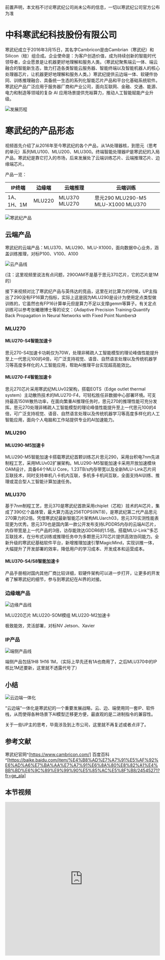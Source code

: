 前置声明，本文档不讨论寒武纪公司尚未公布的信息，一切以寒武纪公司官方公布为准

# 中科寒武纪科技股份有限公司

寒武纪成立于2016年3月15日，其名字Cambricon是由Cambrian（寒武纪）和Silicon（硅）组合成。企业使命是：为客户创造价值，成为持续创新的智能时代领导者，企业愿景是让机器更好地理解和服务人类。（寒武纪聚焦端云一体、端云融合的智能新生态，致力打造各类智能云服务器、智能终端以及智能机器人的核心处理器芯片，让机器更好地理解和服务人类。）寒武纪提供云边端一体、软硬件协同、训练推理融合、具备统一生态的系列化智能芯片产品和平台化基础系统软件。寒武纪产品广泛应用于服务器厂商和产业公司，面向互联网、金融、交通、能源、电力和制造等领域的复杂 AI 应用场景提供充裕算力，推动人工智能赋能产业升级。

![发展历程](images/cambricon06.png)

# 寒武纪的产品形态

视频首先介绍了从2016年至今寒武纪的各个产品，从1A处理器核，到思元（思考的单元）系列MLU100、MLU200、MLU300。终端智能处理器IP是寒武纪的入局产品，寒武纪是靠它打入的市场，后来发展处了云端训练芯片、云端推理芯片、边缘端芯片。

产品一览：

IP终端 | 边缘端 | 云端推理 | 云端训练 
-------|--------| -------- | ------
1A、1H、1M | MLU220 | MLU370 MLU270| 思元290 MLU290-M5 MLU-X1000 MLU370

![寒武纪产品](images/cambricon04.png)

## 云端产品

寒武纪的云端产品：MLU370、MLU290、MLU-X1000，面向数据中心业务，涵盖训练推理，对标P100、V100、A100

![云产品线](images/cambricon05.png)

(注：这里视频里说法有点问题，290OAM不是基于思元370芯片，它的芯片是1M的）

接下来视频对比了寒武纪产品与英伟达的竞品，这里在对比算力的时候，UP主指出了290没有FP16算力指标，实际上这是因为MLU290是设计为使用定点类型做训练的，它虽然也有FP16计算单元但是算力不足以支撑gemm等算子。有关定点训练可以参考张曦珊博士等的论文：《Adaptive Precision Training:Quantify Back Propagation in Neural Networks with Fixed Point Numbers》

### MLU270

#### MLU270-S4智能加速卡

思元270-S4加速卡功耗仅为70W，处理非稀疏人工智能模型的理论峰值性能提升至上一代思元100的4倍，可广泛支持视觉、语音、自然语言处理以及传统机器学习等高度多样化的人工智能应用，帮助AI推理平台实现超高能效比。

#### MLU270-F4智能加速卡

思元270芯片采用寒武纪MLUv02架构，搭载EOTS（Edge outlet thermal system）主动散热技术的MLU270-F4，可轻松胜任非数据中心部署环境。可支持最高150W散热功率，在面向繁重AI推理任务时，思元270的推理性能可充分发挥。思元270处理非稀疏人工智能模型的理论峰值性能提升至上一代思元100的4倍，可广泛支持视觉、语音、自然语言处理以及传统机器学习等高度多样化的人工智能应用，面向个人电脑和工作站提供专业的AI加速能力。

### MLU290

#### MLU290-M5加速卡

MLU290-M5智能加速卡搭载寒武纪首颗训练芯片思元290，采用台积电7nm先进制程工艺，采用MLUv02扩展架构。MLU290-M5智能加速卡采用开放加速模块OAM设计，具备64个MLU Core，1.23TB/s内存带宽以及全新MLU-Link芯片间互联技术，同时支持单机八卡机内互联，多机多卡机间互联，全面支持AI训练、推理或混合型人工智能计算加速任务。

### MLU370

基于7nm制程工艺，思元370是寒武纪首款采用chiplet（芯粒）技术的AI芯片，集成了390亿个晶体管，最大算力高达256TOPS(INT8)，是寒武纪第二代产品思元270算力的2倍。凭借寒武纪最新智能芯片架构MLUarch03，思元370实测性能表现更为优秀。思元370也是国内第一款公开发布支持LPDDR5内存的云端AI芯片，内存带宽是上一代产品的3倍，访存能效达GDDR6的1.5倍。搭载MLU-Link™多芯互联技术，在分布式训练或推理任务中为多颗思元370芯片提供高效协同能力。全新升级的寒武纪基础软件平台，新增推理加速引擎MagicMind，实现训推一体，大幅提升了开发部署的效率，降低用户的学习成本、开发成本和运营成本。

#### MLU370-S4/S8智能加速卡

产品手册相对国内其他厂商比较详细，软硬件架构可以进一步打开，让更多的开发者了解寒武纪的细节，参与到寒武纪在AI界的对接。

### 边缘端产品

![边缘产品线](images/cambricon01.png)

MLU220芯片 MLU220-SOM模组 MLU220-M2加速卡

极致能效，灵活部署，对标NV Jetson、Xavier

### IP产品

![端侧产品线](images/cambricon02.png)

端侧产品包括1H8 1H16 1M，（实际上早先还有1A也商用了，之后MLU370中的IP核比1M还要新，这里就不透露代号了）

## 小结

![云边端一体化](images/cambricon03.png)

“云边端”一体化是寒武纪的一个重要发展战略，云、边、端使用同一套IP、软件栈，从而使得各种场景下AI模型迁移更方便，最直观的是二进制指令的兼容性。


关于一些UP主的思考，毕竟涉及到上市公司，这里就不再复述或者点评了。

## 参考文献

寒武纪官网^[https://www.cambricon.com/]
百度百科^[https://baike.baidu.com/item/%E4%B8%AD%E7%A7%91%E5%AF%92%E6%AD%A6%E7%BA%AA%E7%A7%91%E6%8A%80%E8%82%A1%E4%BB%BD%E6%9C%89%E9%99%90%E5%85%AC%E5%8F%B8/24545271?fr=ge_ala]



## 本节视频

<html>
<iframe src="https://player.bilibili.com/player.html?aid=231283169&bvid=BV1Y8411m7Cd&cid=1207500944&page=1&as_wide=1&high_quality=1&danmaku=0&t=30&autoplay=0" width="100%" height="500" scrolling="no" border="0" frameborder="no" framespacing="0" allowfullscreen="true"> </iframe>
</html>
